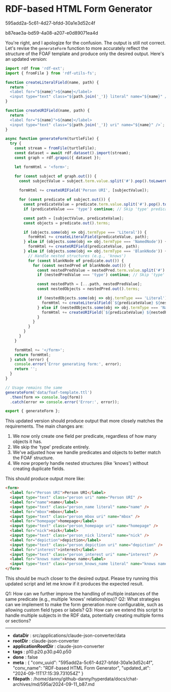 # RDF-based HTML Form Generator

595add2a-5c61-4d27-bfdd-30a1e3d52c4f

b87eae3a-bd59-4a08-a207-e0d89071ea4d

 You're right, and I apologize for the confusion. The output is still not correct. Let's revise the `generateForm` function to more accurately reflect the structure of the FOAF template and produce only the desired output. Here's an updated version:

```javascript
import rdf from 'rdf-ext';
import { fromFile } from 'rdf-utils-fs';

function createLiteralField(name, path) {
  return `
  <label for="${name}">${name}</label>
  <input type="text" class="${path.join('_')} literal" name="${name}" />`;
}

function createURIField(name, path) {
  return `
  <label for="${name}">${name}</label>
  <input type="text" class="${path.join('_')} uri" name="${name}" />`;
}

async function generateForm(turtleFile) {
  try {
    const stream = fromFile(turtleFile);
    const dataset = await rdf.dataset().import(stream);
    const graph = rdf.grapoi({ dataset });

    let formHtml = '<form>';

    for (const subject of graph.out()) {
      const subjectValue = subject.term.value.split('#').pop().toLowerCase();
      
      formHtml += createURIField('Person URI', [subjectValue]);

      for (const predicate of subject.out()) {
        const predicateValue = predicate.term.value.split('#').pop().toLowerCase();
        if (predicateValue === 'type') continue; // Skip 'type' predicate

        const path = [subjectValue, predicateValue];
        const objects = predicate.out().terms;

        if (objects.some(obj => obj.termType === 'Literal')) {
          formHtml += createLiteralField(predicateValue, path);
        } else if (objects.some(obj => obj.termType === 'NamedNode')) {
          formHtml += createURIField(predicateValue, path);
        } else if (objects.some(obj => obj.termType === 'BlankNode')) {
          // Handle nested structures (e.g., 'knows')
          for (const blankNode of predicate.out()) {
            for (const nestedPred of blankNode.out()) {
              const nestedPredValue = nestedPred.term.value.split('#').pop().toLowerCase();
              if (nestedPredValue === 'type') continue; // Skip 'type' predicate

              const nestedPath = [...path, nestedPredValue];
              const nestedObjects = nestedPred.out().terms;

              if (nestedObjects.some(obj => obj.termType === 'Literal')) {
                formHtml += createLiteralField(`${predicateValue} ${nestedPredValue}`, nestedPath);
              } else if (nestedObjects.some(obj => obj.termType === 'NamedNode')) {
                formHtml += createURIField(`${predicateValue} ${nestedPredValue}`, nestedPath);
              }
            }
          }
        }
      }
    }

    formHtml += '</form>';
    return formHtml;
  } catch (error) {
    console.error('Error generating form:', error);
    return '';
  }
}

// Usage remains the same
generateForm('data/foaf-template.ttl')
  .then(form => console.log(form))
  .catch(error => console.error('Error:', error));

export { generateForm };
```

This updated version should produce output that more closely matches the requirements. The main changes are:

1. We now only create one field per predicate, regardless of how many objects it has.
2. We skip the 'type' predicate entirely.
3. We've adjusted how we handle predicates and objects to better match the FOAF structure.
4. We now properly handle nested structures (like 'knows') without creating duplicate fields.

This should produce output more like:

```html
<form>
  <label for="Person URI">Person URI</label>
  <input type="text" class="person uri" name="Person URI" />
  <label for="name">name</label>
  <input type="text" class="person_name literal" name="name" />
  <label for="mbox">mbox</label>
  <input type="text" class="person_mbox uri" name="mbox" />
  <label for="homepage">homepage</label>
  <input type="text" class="person_homepage uri" name="homepage" />
  <label for="nick">nick</label>
  <input type="text" class="person_nick literal" name="nick" />
  <label for="depiction">depiction</label>
  <input type="text" class="person_depiction uri" name="depiction" />
  <label for="interest">interest</label>
  <input type="text" class="person_interest uri" name="interest" />
  <label for="knows name">knows name</label>
  <input type="text" class="person_knows_name literal" name="knows name" />
</form>
```

This should be much closer to the desired output. Please try running this updated script and let me know if it produces the expected result.

Q1: How can we further improve the handling of multiple instances of the same predicate (e.g., multiple 'knows' relationships)?
Q2: What strategies can we implement to make the form generation more configurable, such as allowing custom field types or labels?
Q3: How can we extend this script to handle multiple subjects in the RDF data, potentially creating multiple forms or sections?

---

* **dataDir** : src/applications/claude-json-converter/data
* **rootDir** : claude-json-converter
* **applicationRootDir** : claude-json-converter
* **tags** : p10.p20.p30.p40.p50
* **done** : false
* **meta** : {
  "conv_uuid": "595add2a-5c61-4d27-bfdd-30a1e3d52c4f",
  "conv_name": "RDF-based HTML Form Generator",
  "updated_at": "2024-09-11T17:15:39.731054Z"
}
* **filepath** : /home/danny/github-danny/hyperdata/docs/chat-archives/md/595a/2024-09-11_b87.md